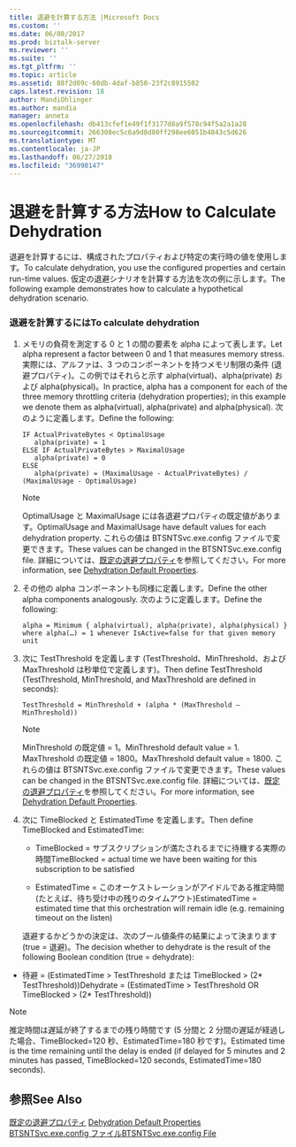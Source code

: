 ```yaml
---
title: 退避を計算する方法 |Microsoft Docs
ms.custom: ''
ms.date: 06/08/2017
ms.prod: biztalk-server
ms.reviewer: ''
ms.suite: ''
ms.tgt_pltfrm: ''
ms.topic: article
ms.assetid: 88f2d09c-60db-4daf-b850-23f2c8915502
caps.latest.revision: 18
author: MandiOhlinger
ms.author: mandia
manager: anneta
ms.openlocfilehash: db413cfef1e49f1f3177d8a9f578c94f5a2a1a28
ms.sourcegitcommit: 266308ec5c6a9d8d80ff298ee6051b4843c5d626
ms.translationtype: MT
ms.contentlocale: ja-JP
ms.lasthandoff: 06/27/2018
ms.locfileid: "36998147"
---
```

# <a name="how-to-calculate-dehydration"></a><span data-ttu-id="be0f5-102">退避を計算する方法</span><span class="sxs-lookup"><span data-stu-id="be0f5-102">How to Calculate Dehydration</span></span>
<span data-ttu-id="be0f5-103">退避を計算するには、構成されたプロパティおよび特定の実行時の値を使用します。</span><span class="sxs-lookup"><span data-stu-id="be0f5-103">To calculate dehydration, you use the configured properties and certain run-time values.</span></span> <span data-ttu-id="be0f5-104">仮定の退避シナリオを計算する方法を次の例に示します。</span><span class="sxs-lookup"><span data-stu-id="be0f5-104">The following example demonstrates how to calculate a hypothetical dehydration scenario.</span></span>  
  
### <a name="to-calculate-dehydration"></a><span data-ttu-id="be0f5-105">退避を計算するには</span><span class="sxs-lookup"><span data-stu-id="be0f5-105">To calculate dehydration</span></span>  
  
1. <span data-ttu-id="be0f5-106">メモリの負荷を測定する 0 と 1 の間の要素を alpha によって表します。</span><span class="sxs-lookup"><span data-stu-id="be0f5-106">Let alpha represent a factor between 0 and 1 that measures memory stress.</span></span>  <span data-ttu-id="be0f5-107">実際には、アルファは、3 つのコンポーネントを持つメモリ制限の条件 (退避プロパティ)。この例ではそれらと示す alpha(virtual)、alpha(private) および alpha(physical)。</span><span class="sxs-lookup"><span data-stu-id="be0f5-107">In practice, alpha has a component for each of the three memory throttling criteria (dehydration properties); in this example we denote them as alpha(virtual), alpha(private) and alpha(physical).</span></span> <span data-ttu-id="be0f5-108">次のように定義します。</span><span class="sxs-lookup"><span data-stu-id="be0f5-108">Define the following:</span></span>  
  
   ```  
   IF ActualPrivateBytes < OptimalUsage  
      alpha(private) = 1  
   ELSE IF ActualPrivateBytes > MaximalUsage  
      alpha(private) = 0  
   ELSE  
      alpha(private) = (MaximalUsage - ActualPrivateBytes) / (MaximalUsage - OptimalUsage)  
   ```  
  
   > [!NOTE]
   >  <span data-ttu-id="be0f5-109">OptimalUsage と MaximalUsage には各退避プロパティの既定値があります。</span><span class="sxs-lookup"><span data-stu-id="be0f5-109">OptimalUsage and MaximalUsage have default values for each dehydration property.</span></span> <span data-ttu-id="be0f5-110">これらの値は BTSNTSvc.exe.config ファイルで変更できます。</span><span class="sxs-lookup"><span data-stu-id="be0f5-110">These values can be changed in the BTSNTSvc.exe.config file.</span></span> <span data-ttu-id="be0f5-111">詳細については、[既定の退避プロパティ](../core/dehydration-default-properties.md)を参照してください。</span><span class="sxs-lookup"><span data-stu-id="be0f5-111">For more information, see [Dehydration Default Properties](../core/dehydration-default-properties.md).</span></span>  
  
2. <span data-ttu-id="be0f5-112">その他の alpha コンポーネントも同様に定義します。</span><span class="sxs-lookup"><span data-stu-id="be0f5-112">Define the other alpha components analogously.</span></span> <span data-ttu-id="be0f5-113">次のように定義します。</span><span class="sxs-lookup"><span data-stu-id="be0f5-113">Define the following:</span></span>  
  
   ```  
   alpha = Minimum { alpha(virtual), alpha(private), alpha(physical) }  
   where alpha(…) = 1 whenever IsActive=false for that given memory unit  
   ```  
  
3. <span data-ttu-id="be0f5-114">次に TestThreshold を定義します (TestThreshold、MinThreshold、および MaxThreshold は秒単位で定義します)。</span><span class="sxs-lookup"><span data-stu-id="be0f5-114">Then define TestThreshold (TestThreshold, MinThreshold, and MaxThreshold are defined in seconds):</span></span>  
  
   ```  
   TestThreshold = MinThreshold + (alpha * (MaxThreshold – MinThreshold))  
   ```  
  
   > [!NOTE]
   >  <span data-ttu-id="be0f5-115">MinThreshold の既定値 = 1。</span><span class="sxs-lookup"><span data-stu-id="be0f5-115">MinThreshold default value = 1.</span></span> <span data-ttu-id="be0f5-116">MaxThreshold の既定値 = 1800。</span><span class="sxs-lookup"><span data-stu-id="be0f5-116">MaxThreshold default value = 1800.</span></span> <span data-ttu-id="be0f5-117">これらの値は BTSNTSvc.exe.config ファイルで変更できます。</span><span class="sxs-lookup"><span data-stu-id="be0f5-117">These values can be changed in the BTSNTSvc.exe.config file.</span></span> <span data-ttu-id="be0f5-118">詳細については、[既定の退避プロパティ](../core/dehydration-default-properties.md)を参照してください。</span><span class="sxs-lookup"><span data-stu-id="be0f5-118">For more information, see [Dehydration Default Properties](../core/dehydration-default-properties.md).</span></span>  
  
4. <span data-ttu-id="be0f5-119">次に TimeBlocked と EstimatedTime を定義します。</span><span class="sxs-lookup"><span data-stu-id="be0f5-119">Then define TimeBlocked and EstimatedTime:</span></span>  
  
   -   <span data-ttu-id="be0f5-120">TimeBlocked = サブスクリプションが満たされるまでに待機する実際の時間</span><span class="sxs-lookup"><span data-stu-id="be0f5-120">TimeBlocked = actual time we have been waiting for this subscription to be satisfied</span></span>  
  
   -   <span data-ttu-id="be0f5-121">EstimatedTime = このオーケストレーションがアイドルである推定時間 (たとえば、待ち受け中の残りのタイムアウト)</span><span class="sxs-lookup"><span data-stu-id="be0f5-121">EstimatedTime = estimated time that this orchestration will remain idle (e.g. remaining timeout on the listen)</span></span>  
  
   <span data-ttu-id="be0f5-122">退避するかどうかの決定は、次のブール値条件の結果によって決まります (true = 退避)。</span><span class="sxs-lookup"><span data-stu-id="be0f5-122">The decision whether to dehydrate is the result of the following Boolean condition (true = dehydrate):</span></span>  
  
-   <span data-ttu-id="be0f5-123">待避 = (EstimatedTime > TestThreshold または TimeBlocked > (2\* TestThreshold))</span><span class="sxs-lookup"><span data-stu-id="be0f5-123">Dehydrate = (EstimatedTime > TestThreshold OR TimeBlocked > (2\* TestThreshold))</span></span>  
  
> [!NOTE]
>  <span data-ttu-id="be0f5-124">推定時間は遅延が終了するまでの残り時間です (5 分間と 2 分間の遅延が経過した場合、TimeBlocked=120 秒、EstimatedTime=180 秒です)。</span><span class="sxs-lookup"><span data-stu-id="be0f5-124">Estimated time is the time remaining until the delay is ended (if delayed for 5 minutes and 2 minutes has passed, TimeBlocked=120 seconds, EstimatedTime=180 seconds).</span></span>  
  
## <a name="see-also"></a><span data-ttu-id="be0f5-125">参照</span><span class="sxs-lookup"><span data-stu-id="be0f5-125">See Also</span></span>  
 <span data-ttu-id="be0f5-126">[既定の退避プロパティ](../core/dehydration-default-properties.md) </span><span class="sxs-lookup"><span data-stu-id="be0f5-126">[Dehydration Default Properties](../core/dehydration-default-properties.md) </span></span>  
 [<span data-ttu-id="be0f5-127">BTSNTSvc.exe.config ファイル</span><span class="sxs-lookup"><span data-stu-id="be0f5-127">BTSNTSvc.exe.config File</span></span>](../core/btsntsvc-exe-config-file.md)